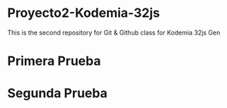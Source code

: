 # Proyecto2-Kodemia-32js
This is the second repository for Git &amp; Github class for Kodemia 32js Gen

# Primera Prueba
# Segunda Prueba
